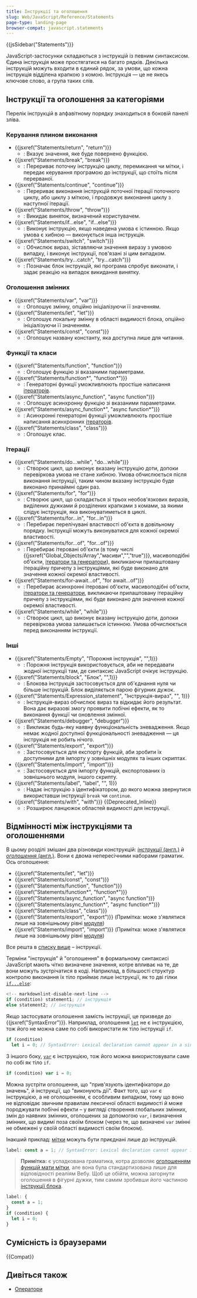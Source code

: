 ```yaml
---
title: Інструкції та оголошення
slug: Web/JavaScript/Reference/Statements
page-type: landing-page
browser-compat: javascript.statements
---
```


{{jsSidebar("Statements")}}

JavaScript-застосунки складаються з інструкцій із певним синтаксисом. Єдина інструкція може простягатися на багато рядків. Декілька інструкцій можуть входити в єдиний рядок, за умови, що кожна інструкція відділена крапкою з комою. Інструкція — це не якесь ключове слово, а група таких слів.

## Інструкції та оголошення за категоріями

Перелік інструкцій в алфавітному порядку знаходиться в боковій панелі зліва.

### Керування плином виконання

- {{jsxref("Statements/return", "return")}}
  - : Вказує значення, яке буде повернено функцією.
- {{jsxref("Statements/break", "break")}}
  - : Перериває поточну інструкцію циклу, перемикання чи мітки, і передає керування програмою до інструкції, що стоїть після перерваної.
- {{jsxref("Statements/continue", "continue")}}
  - : Перериває виконання інструкцій поточної ітерації поточного циклу, або циклу з міткою, і продовжує виконання циклу з наступної ітерації.
- {{jsxref("Statements/throw", "throw")}}
  - : Викидає виняток, визначений користувачем.
- {{jsxref("Statements/if...else", "if...else")}}
  - : Виконує інструкцію, якщо наведена умова є істинною. Якщо умова є хибною — виконується інша інструкція.
- {{jsxref("Statements/switch", "switch")}}
  - : Обчислює вираз, зіставляючи значення виразу з умовою випадку, і виконує інструкції, пов'язані зі цим випадком.
- {{jsxref("Statements/try...catch", "try...catch")}}
  - : Позначає блок інструкцій, які програма спробує виконати, і задає реакцію на випадок викидання винятку.

### Оголошення змінних

- {{jsxref("Statements/var", "var")}}
  - : Оголошує змінну, опційно ініціалізуючи її значенням.
- {{jsxref("Statements/let", "let")}}
  - : Оголошує локальну змінну в області видимості блока, опційно ініціалізуючи її значенням.
- {{jsxref("Statements/const", "const")}}
  - : Оголошує названу константу, яка доступна лише для читання.

### Функції та класи

- {{jsxref("Statements/function", "function")}}
  - : Оголошує функцію зі вказаними параметрами.
- {{jsxref("Statements/function*", "function*")}}
  - : Генераторні функції уможливлюють простіше написання [ітераторів](/uk/docs/Web/JavaScript/Reference/Iteration_protocols).
- {{jsxref("Statements/async_function", "async function")}}
  - : Оголошує асинхронну функцію зі вказаними параметрами.
- {{jsxref("Statements/async_function*", "async function*")}}
  - : Асинхронні генераторні функції уможливлюють простіше написання асинхронних [ітераторів](/uk/docs/Web/JavaScript/Reference/Iteration_protocols).
- {{jsxref("Statements/class", "class")}}
  - : Оголошує клас.

### Ітерації

- {{jsxref("Statements/do...while", "do...while")}}
  - : Створює цикл, що виконує вказану інструкцію доти, допоки перевіркова умова не стане хибною. Умова обчислюється після виконання інструкції, таким чином вказану інструкцію буде виконано принаймні один раз.
- {{jsxref("Statements/for", "for")}}
  - : Створює цикл, що складається зі трьох необов'язкових виразів, виділених дужками й розділених крапками з комами, за якими слідує інструкція, яка виконуватиметься в циклі.
- {{jsxref("Statements/for...in", "for...in")}}
  - : Перебирає перелічувані властивості об'єкта в довільному порядку. Інструкції можуть виконуватися для кожної окремої властивості.
- {{jsxref("Statements/for...of", "for...of")}}
  - : Перебирає ітеровані об'єкти (в тому числі {{jsxref("Global_Objects/Array","масиви","","true")}}, масивоподібні об'єкти, [ітератори та генератори](/uk/docs/Web/JavaScript/Guide/Iterators_and_Generators)), викликаючи прилаштовану ітераційну причепу з інструкціями, які буде виконано для значення кожної окремої властивості.
- {{jsxref("Statements/for-await...of", "for await...of")}}
  - : Перебирає асинхронні ітеровані об'єкти, масивоподібні об'єкти, [ітератори та генератори](/uk/docs/Web/JavaScript/Guide/Iterators_and_Generators), викликаючи прилаштовану ітераційну причепу з інструкціями, які буде виконано для значення кожної окремої властивості.
- {{jsxref("Statements/while", "while")}}
  - : Створює цикл, що виконує вказану інструкцію доти, допоки перевіркова умова залишається істинною. Умова обчислюється перед виконанням інструкції.

### Інші

- {{jsxref("Statements/Empty", "Порожня інструкція", "",1)}}
  - : Порожня інструкція використовується, аби не передавати жодної інструкції там, де синтаксис JavaScript очікує інструкцію.
- {{jsxref("Statements/block", "Блок", "",1)}}
  - : Блокова інструкція застосовується для об'єднання нуля чи більше інструкцій. Блок виділяється парою фігурних дужок.
- {{jsxref("Statements/Expression_statement", "Інструкція-вираз", "", 1)}}
  - : Інструкція-вираз обчислює вираз та відкидає його результат. Вона дає виразові змогу проявити побічні ефекти, як то виконання функції чи оновлення змінної.
- {{jsxref("Statements/debugger", "debugger")}}
  - : Викликає будь-яку наявну функціональність зневадження. Якщо немає жодної доступної функціональності зневадження — ця інструкція не робить нічого.
- {{jsxref("Statements/export", "export")}}
  - : Застосовується для експорту функцій, аби зробити їх доступними для імпорту у зовнішніх модулях та інших скриптах.
- {{jsxref("Statements/import", "import")}}
  - : Застосовується для імпорту функцій, експортованих із зовнішнього модуля, іншого скрипту.
- {{jsxref("Statements/label", "label", "", 1)}}
  - : Надає інструкцію з ідентифікатором, до якого можна звернутися використавши інструкції `break` чи `continue`.
- {{jsxref("Statements/with", "with")}} {{Deprecated_Inline}}
  - : Розширює ланцюжок областей видимості для інструкції.

## Відмінності між інструкціями та оголошеннями

В цьому розділі змішані два різновиди конструкцій: [_інструкції_ (англ.)](https://tc39.es/ecma262/#prod-Statement) й [_оголошення_ (англ.)](https://tc39.es/ecma262/#prod-Declaration). Вони є двома непересічними наборами граматик. Ось оголошення:

- {{jsxref("Statements/let", "let")}}
- {{jsxref("Statements/const", "const")}}
- {{jsxref("Statements/function", "function")}}
- {{jsxref("Statements/function*", "function*")}}
- {{jsxref("Statements/async_function", "async function")}}
- {{jsxref("Statements/async_function*", "async function*")}}
- {{jsxref("Statements/class", "class")}}
- {{jsxref("Statements/export", "export")}} (Примітка: може з'являтися лише на зовнішньому рівні [модуля](/uk/docs/Web/JavaScript/Guide/Modules))
- {{jsxref("Statements/import", "import")}} (Примітка: може з'являтися лише на зовнішньому рівні [модуля](/uk/docs/Web/JavaScript/Guide/Modules))

Все решта в [списку вище](#instruktsii-ta-oholoshennia-za-katehoriiamy) – інструкції.

Терміни "інструкція" й "оголошення" в формальному синтаксисі JavaScript мають чітко визначене значення, котре впливає на те, де вони можуть зустрічатися в коді. Наприклад, в більшості структур контролю виконання їх тіло приймає лише інструкції, як то дві гілки [`if...else`](/uk/docs/Web/JavaScript/Reference/Statements/if...else):

```js
<!-- markdownlint-disable-next-line -->
if (condition) statement1; // інструкція
else statement2; // інструкція
```

Якщо застосувати оголошення замість інструкції, це призведе до {{jsxref("SyntaxError")}}. Наприклад, оголошення [`let`](/uk/docs/Web/JavaScript/Reference/Statements/let) не є інструкцією, тож його не можна саме по собі використати як тіло інструкції `if`.

```js example-bad
if (condition)
  let i = 0; // SyntaxError: Lexical declaration cannot appear in a single-statement context
```

З іншого боку, [`var`](/uk/docs/Web/JavaScript/Reference/Statements/var) є інструкцією, тож його можна використовувати саме по собі як тіло `if`.

```js example-good
if (condition) var i = 0;
```

Можна зустріти оголошення, що "прив'язують ідентифікатори до значень", й інструкції, що "виконують дії". Факт того, що `var` є інструкцією, а не оголошенням, є особливим випадком, тому що воно не відповідає звичним правилам лексичної області видимості й може породжувати побічні ефекти – у вигляді створення глобальних змінних, змін до наявних змінних, оголошених за допомогою `var`, і визначення змінних, що видимі поза своїм блоком (через те, що визначені `var` змінні не обмежені у своїй області видимості своїм блоком).

Інакший приклад: [мітки](/uk/docs/Web/JavaScript/Reference/Statements/label) можуть бути приєднані лише до інструкцій.

```js example-bad
label: const a = 1; // SyntaxError: Lexical declaration cannot appear in a single-statement context
```

> **Примітка:** є успадкована граматика, котра дозволяє [оголошенням функцій мати мітки](/uk/docs/Web/JavaScript/Reference/Statements/label#poznacheni-oholoshennia-funktsii), але вона була стандартизована лише для відповідності реаліям Вебу.
> Щоб це обійти, можна загорнути оголошення в фігурні дужки, тим самим зробивши його частиною [інструкції блока](/uk/docs/Web/JavaScript/Reference/Statements/block).

```js example-good
label: {
  const a = 1;
}
if (condition) {
  let i = 0;
}
```

## Сумісність із браузерами

{{Compat}}

## Дивіться також

- [Оператори](/uk/docs/Web/JavaScript/Reference/Operators)
